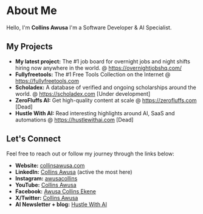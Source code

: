 # About Me
Hello, I'm **Collins Awusa** I'm a Software Developer & AI Specialist.
## My Projects
- **My latest project:** The #1 job board for overnight jobs and night shifts hiring now anywhere in the world. @ https://overnightjobshq.com/
- **Fullyfreetools:** The #1 Free Tools Collection on the Internet @ https://fullyfreetools.com
- **Scholadex:** A database of verified and ongoing scholarships around the world. @ https://scholadex.com [Under development]
- **ZeroFluffs AI:** Get high-quality content at scale @ https://zerofluffs.com [Dead]
- **Hustle With AI:** Read interesting highlights around AI, SaaS and automations @ https://hustlewithai.com [Dead]


## Let's Connect
Feel free to reach out or follow my journey through the links below:
- **Website:** [collinsawusa.com](https://collinsawusa.com)
- **LinkedIn:** [Collins Awusa](https://www.linkedin.com/in/collinsawusa/) (active the most here)
- **Instagram:** [awusacollins](https://www.instagram.com/awusacollins/)
- **YouTube:** [Collins Awusa](https://www.youtube.com/@awusacollins)
- **Facebook:** [Awusa Collins Ekene](https://www.facebook.com/awusa.collins)
- **X/Twitter:** [Collins Awusa](https://x.com/CollinsAwusa)
- **AI Newsletter + blog:** [Hustle With AI](https://hustlewithai.com)

<!---
Collinshack/Collinshack is a ✨ special ✨ repository because its `README.md` (this file) appears on your GitHub profile.
You can click the Preview link to take a look at your changes.
--->
